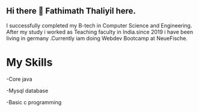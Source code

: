 ## Hi there 👋 Fathimath Thaliyil here.
 I successfully completed my B-tech in Computer Science and Engineering. After my study i worked as Teaching faculty in India.since 2019 i have been living in germany .Currently iam doing Webdev Bootcamp at NeueFische.
# My Skills
-Core java 

-Mysql database

-Basic c programming


<!--**thaliyil/thaliyil** is a ✨ _special_ ✨ repository because its `README.md` (this file) appears on your GitHub profile.
()
Here are some ideas to get you started:

- 🔭 I’m currently working on ...
- 🌱 I’m currently learning ...
- 👯 I’m looking to collaborate on ...
- 🤔 I’m looking for help with ...
- 💬 Ask me about ...
- 📫 How to reach me: ...
- 😄 Pronouns: ...
- ⚡ Fun fact: ...
-->
